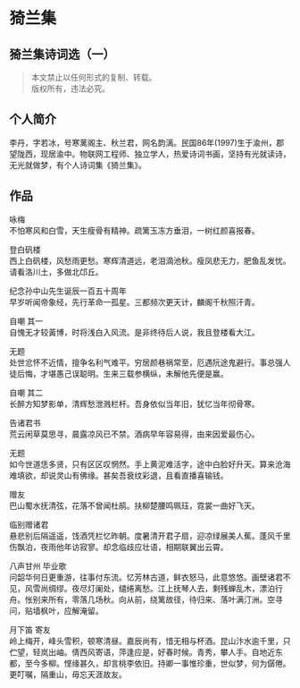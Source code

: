 # 猗兰集

## 猗兰集诗词选（一）

> 本文禁止以任何形式的复制、转载。  
> 版权所有，违法必究。

## 个人简介
李丹，字若冰，号寒蓠阁主、秋兰君，网名韵漓。民国86年(1997)生于渝州，郡望陇西，现居渝中。物联网工程师、独立学人，热爱诗词书画，坚持有光就读诗，无光就做梦，有个人诗词集《猗兰集》。

## 作品

咏梅  
不怕寒风和白雪，天生瘦骨有精神。疏篱玉冻方垂泪，一树红颜喜报春。

登白矾楼  
西上白矾楼，风愁雨更愁。寒辉清道远，老泪滴池秋。瘦凤悲无力，肥鱼乱发忧。请看洛川土，多做北邙丘。

纪念孙中山先生诞辰一百五十周年  
早岁听闻帝象经，先行革命一孤星。三都频次更天计，麟阁千秋照汗青。

自嘲 其一  
自愧无才较黃博，时将浅白入风流。是非终待后人说，我且登楼看大江。

无题  
处世忿怀不近情，擅争名利气难平。穷居颜巷祸常至，厄遇阮途鬼避行。事总强人徒后悔，才堪愚己误聪明。生来三载参横纵，未解他先便是赢。

自嘲 其二  
长醉方知梦影单，清辉愁泄溅栏杆。吾身依似当年旧，犹忆当年彻骨寒。

告诸君书  
荒云闲草莫思寻，晨露凉风已不禁。酒病早年容易得，由来因爱最伤心。

无题  
如今世道恁多贤，只有区区叹惘然。手上黄泥难活字，途中白脸好升天。算来沧海难填欲，却说灵山有佛缘。甚矣吾衰纹彩退，且看直播喜输钱。

赠友  
巴山蜀水抚清弦，花落不曾闻杜鹃。扶柳楚腰鸣珮珏，霓裳一曲好飞天。

临别赠诸君  
悬悲别后隔遥遥，饯酒凭栏忆昨朝。度暑清开君子扇，迎凉绿展美人蕉。蓬风千里伤飘泊，夜雨他年访寂寥。却念临歧应壮语，相期联翼出云霄。

八声甘州 毕业歌  
问韶华何日更重游，往事付东流。忆芳林古道，鲜衣怒马，此意悠悠。画壁诸君不见，风雪尚绸缪。夜尽灯阑处，缱绻离愁。江上抚琴人去，剩残蝉乱木，漂泊行舟。怅别来所有，零落几场秋。向从前，绕篱故径，待归来、落叶满汀洲。空寻问，贴墙枫叶，应解淹留。

月下笛 寄友  
岭上梅开，峰头雪积，顿寒清昼。嘉辰尚有，惜无相与杯酒。昆山汴水逾千里，只伫望，轻岚出岫。倩西风寄语，萍逢应是，好春时候。青秀，攀人手。自地近东都，至今多柳。悭缘甚久，却言桃李依旧。持卿一事惟珍重，世似梦，何为僝倦。更叮嘱，隔重山，毋忘天涯故友。